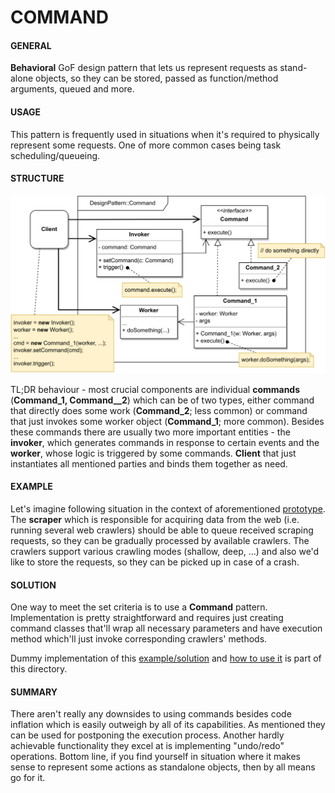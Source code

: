 # COMMAND

#### GENERAL

**Behavioral** GoF design pattern that lets us represent requests as stand-alone objects, so they can be stored, passed
as function/method arguments, queued and more.

#### USAGE

This pattern is frequently used in situations when it's required to physically represent some requests. One of more 
common cases being task scheduling/queueing.

#### STRUCTURE

![command](Command.svg)

TL;DR behaviour - most crucial components are individual **commands** (**Command_1, Command__2**) which can be of two
types, either command that directly does some work (**Command_2**; less common) or command that just invokes some worker
object (**Command_1**; more common). Besides these commands there are usually two more important entities - the **invoker**,
which generates commands in response to certain events and the **worker**, whose logic is triggered by some commands.
**Client** that just instantiates all mentioned parties and binds them together as need.

#### EXAMPLE

Let's imagine following situation in the context of aforementioned [prototype](../README.md#prototype). The **scraper**
which is responsible for acquiring data from the web (i.e. running several web crawlers) should be able to queue received
scraping requests, so they can be gradually processed by available crawlers. The crawlers support various crawling modes
(shallow, deep, ...) and also we'd like to store the requests, so they can be picked up in case of a crash.

#### SOLUTION

One way to meet the set criteria is to use a **Command** pattern. Implementation is pretty straightforward and requires
just creating command classes that'll wrap all necessary parameters and have execution method which'll just invoke
corresponding crawlers' methods.

Dummy implementation of this [example/solution](src) and [how to use it](main.cpp) is part of this directory.

#### SUMMARY

There aren't really any downsides to using commands besides code inflation which is easily outweigh by all of its
capabilities. As mentioned they can be used for postponing the execution process. Another hardly achievable functionality
they excel at is implementing "undo/redo" operations. Bottom line, if you find yourself in situation where it makes
sense to represent some actions as standalone objects, then by all means go for it.
